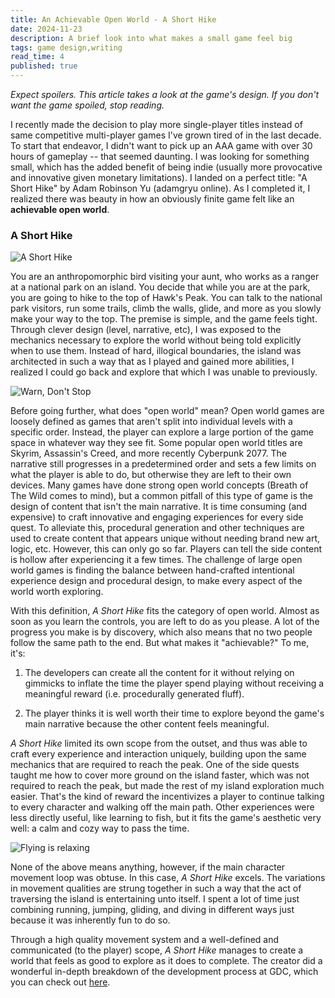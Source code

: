 ```yaml
---
title: An Achievable Open World - A Short Hike
date: 2024-11-23
description: A brief look into what makes a small game feel big
tags: game design,writing
read_time: 4
published: true
---
```


_Expect spoilers. This article takes a look at the game's design. If you don't want the game spoiled, stop reading._

I recently made the decision to play more single-player titles instead of same competitive multi-player games I've grown tired of in the last decade. To start that endeavor, I didn't want to pick up an AAA game with over 30 hours of gameplay -- that seemed daunting. I was looking for something small, which has the added benefit of being indie (usually more provocative and innovative given monetary limitations). I landed on a perfect title: "A Short Hike" by Adam Robinson Yu (adamgryu online). As I completed it, I realized there was beauty in how an obviously finite game felt like an **achievable open world**.

### A Short Hike

![A Short Hike](https://ashorthike.com/press/images/banner6.jpg)

You are an anthropomorphic bird visiting your aunt, who works as a ranger at a national park on an island. You decide that while you are at the park, you are going to hike to the top of Hawk's Peak. You can talk to the national park visitors, run some trails, climb the walls, glide, and more as you slowly make your way to the top. The premise is simple, and the game feels tight. Through clever design (level, narrative, etc), I was exposed to the mechanics necessary to explore the world without being told explicitly when to use them. Instead of hard, illogical boundaries, the island was architected in such a way that as I played and gained more abilities, I realized I could go back and explore that which I was unable to previously.

![Warn, Don't Stop](https://ashorthike.com/press/images/gif4.gif)

Before going further, what does "open world" mean? Open world games are loosely defined as games that aren't split into individual levels with a specific order. Instead, the player can explore a large portion of the game space in whatever way they see fit. Some popular open world titles are Skyrim, Assassin's Creed, and more recently Cyberpunk 2077. The narrative still progresses in a predetermined order and sets a few limits on what the player is able to do, but otherwise they are left to their own devices. Many games have done strong open world concepts (Breath of The Wild comes to mind), but a common pitfall of this type of game is the design of content that isn't the main narrative. It is time consuming (and expensive) to craft innovative and engaging experiences for every side quest. To alleviate this, procedural generation and other techniques are used to create content that appears unique without needing brand new art, logic, etc. However, this can only go so far. Players can tell the side content is hollow after experiencing it a few times. The challenge of large open world games is finding the balance between hand-crafted intentional experience design and procedural design, to make every aspect of the world worth exploring.

With this definition, _A Short Hike_ fits the category of open world. Almost as soon as you learn the controls, you are left to do as you please. A lot of the progress you make is by discovery, which also means that no two people follow the same path to the end. But what makes it "achievable?" To me, it's:

1.  The developers can create all the content for it without relying on gimmicks to inflate the time the player spend playing without receiving a meaningful reward (i.e. procedurally generated fluff).

2.  The player thinks it is well worth their time to explore beyond the game's main narrative because the other content feels meaningful.

_A Short Hike_ limited its own scope from the outset, and thus was able to craft every experience and interaction uniquely, building upon the same mechanics that are required to reach the peak. One of the side quests taught me how to cover more ground on the island faster, which was not required to reach the peak, but made the rest of my island exploration much easier. That's the kind of reward the incentivizes a player to continue talking to every character and walking off the main path. Other experiences were less directly useful, like learning to fish, but it fits the game's aesthetic very well: a calm and cozy way to pass the time.

![Flying is relaxing](https://i0.wp.com/www.the-pixels.com/wp-content/uploads/2021/12/gif2.gif)

None of the above means anything, however, if the main character movement loop was obtuse. In this case, _A Short Hike_ excels. The variations in movement qualities are strung together in such a way that the act of traversing the island is entertaining unto itself. I spent a lot of time just combining running, jumping, gliding, and diving in different ways just because it was inherently fun to do so.

Through a high quality movement system and a well-defined and communicated (to the player) scope, _A Short Hike_ manages to create a world that feels as good to explore as it does to complete. The creator did a wonderful in-depth breakdown of the development process at GDC, which you can check out [here](https://www.youtube.com/watch?v=ZW8gWgpptI8).
